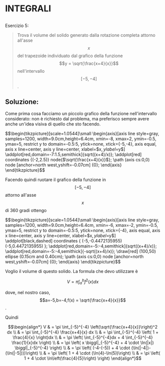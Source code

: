 ﻿# INTEGRALI

<!--Upmath extremely simplifies this task by using Markdown and LaTeX. It converts the Markdown syntax extended with LaTeX equations support into HTML code you can publish anywhere on the web.-->

<!--![Paper written in LaTeX](/i/latex.jpg)-->

## 

Esercizio 5:

> Trova il volume del solido generato dalla rotazione completa attorno all'asse $$x$$ del trapezoide individuato dal grafico della funzione $$y =  \sqrt{\frac{x+4}{x}}$$ nell'intervallo $$[-5,-4]$$.

## Soluzione:

Come prima cosa facciamo un piccolo grafico della funzione nell'intervallo considerato: non è richiesto dal problema, ma preferisco sempre avere anche un'idea visiva di quello che sto facendo. 

$$\begin{tikzpicture}[scale=1.0544]\small
\begin{axis}[axis line style=gray,
	samples=1200,
	width=9.0cm,height=6.4cm,
	xmin=-8, xmax=2,
	ymin=-0.5, ymax=5,
	restrict y to domain=-0.5:5,
	ytick=none,
	xtick={-5,-4},
	axis equal,
	axis x line=center,
	axis y line=center,
	xlabel=$x$,ylabel=$y$]
\addplot[red,domain=-7:1.5,semithick]{sqrt((x+4)/x)};
\addplot[red] coordinates {(-2,2.5)} node{$\sqrt{\frac{x+4}{x}}$};
\path (axis cs:0,0) node [anchor=north west,yshift=-0.07cm] {0};
\end{axis}
\end{tikzpicture}$$

Facendo quindi ruotare il grafico della funzione in $$[-5,-4]$$ attorno all'asse $$x$$ di 360 gradi ottengo

$$\begin{tikzpicture}[scale=1.0544]\small
\begin{axis}[axis line style=gray,
	samples=1200,
	width=9.0cm,height=6.4cm,
	xmin=-6, xmax=-2,
	ymin=-0.5, ymax=5,
	restrict y to domain=-0.5:5,
	ytick=none,
	xtick={-4},
	axis equal,
	axis x line=center,
	axis y line=center,
	xlabel=$x$,ylabel=$y$]
\addplot[black,dashed] coordinates {
(-5,-0.4472135955)
(-5,0.4472135955)
};
\addplot[red,domain=-5:-4,semithick]{sqrt((x+4)/x)};
\addplot[red,domain=-5:-4,semithick]{-sqrt((x+4)/x)};
\draw[red] (100,50) ellipse (0.15cm and 0.40cm);
\path (axis cs:0,0) node [anchor=north west,yshift=-0.07cm] {0};
\end{axis}
\end{tikzpicture}$$

Voglio il volume di questo solido. La formula che devo utilizzare è

$$V = \pi \int_a^b f^2(x)dx$$

dove, nel nostro caso, $$a=-5,b=-4,f(x) = \sqrt{\frac{x+4}{x}}$$. 

Quindi 

$$\begin{align*}
V & = \pi \int_{-5}^{-4} \left(\sqrt{\frac{x+4}{x}}\right)^2 dx \\
& = \pi \int_{-5}^{-4} \frac{x+4}{x} dx \\
& = \pi \int_{-5}^{-4} \left( 1 + \frac{4}{x} \right)dx \\
& = \pi \left( \int_{-5}^{-4}dx + 4 \int_{-5}^{-4} \frac{1}{x}dx \right) \\
& = \pi \left( x \biggl|_{-5}^{-4} + 4 \cdot \ln(|x|) \biggl|_{-5}^{-4} \right) \\
& = \pi \left( (-4-(-5)) + 4 \cdot (\ln(|-4|)-(\ln(|-5|)))\right) \\
& = \pi \left( 1 + 4 \cdot (\ln(4)-\ln(5))\right) \\
& = \pi \left( 1 + 4 \cdot \ln\left(\frac{4}{5}\right) \right)
\end{align*}$$






